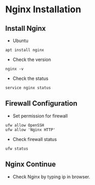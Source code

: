 # Nginx Installation

## Install Nginx
- Ubuntu
``` shell
apt install nginx
```

- Check the version
``` shell
nginx -v
```

- Check the status
``` shell
service nginx status
```

## Firewall Configuration
- Set permission for firewall
``` shell
ufw allow OpenSSH
ufw allow 'Nginx HTTP'
```

- Check firewall status
``` shell
ufw status
```

## Nginx Continue
- Check Nginx by typing ip in browser.
